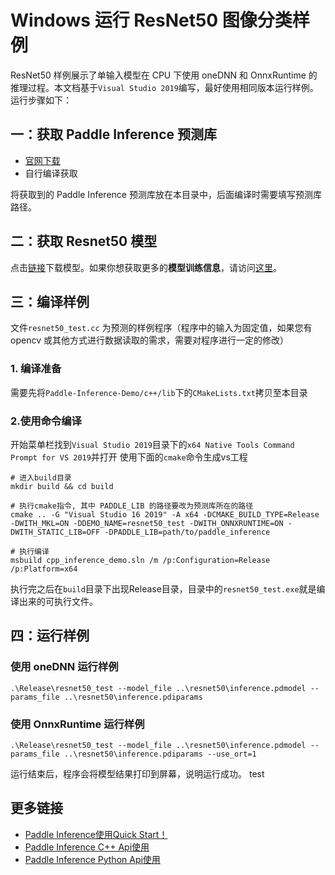 # Windows 运行 ResNet50 图像分类样例

ResNet50 样例展示了单输入模型在 CPU 下使用 oneDNN 和 OnnxRuntime 的推理过程。本文档基于`Visual Studio 2019`编写，最好使用相同版本运行样例。运行步骤如下：

## 一：获取 Paddle Inference 预测库

- [官网下载](https://www.paddlepaddle.org.cn/documentation/docs/zh/advanced_guide/inference_deployment/inference/build_and_install_lib_cn.html)
- 自行编译获取

将获取到的 Paddle Inference 预测库放在本目录中，后面编译时需要填写预测库路径。

## 二：获取 Resnet50 模型

点击[链接](https://paddle-inference-dist.bj.bcebos.com/Paddle-Inference-Demo/resnet50.tgz)下载模型。如果你想获取更多的**模型训练信息**，请访问[这里](https://github.com/PaddlePaddle/PaddleClas)。

## 三：编译样例

文件`resnet50_test.cc` 为预测的样例程序（程序中的输入为固定值，如果您有 opencv 或其他方式进行数据读取的需求，需要对程序进行一定的修改）

### 1. 编译准备
需要先将`Paddle-Inference-Demo/c++/lib`下的`CMakeLists.txt`拷贝至本目录

### 2.使用命令编译
开始菜单栏找到`Visual Studio 2019`目录下的`x64 Native Tools Command Prompt for VS 2019`并打开 使用下面的`cmake`命令生成vs工程
```
# 进入build目录
mkdir build && cd build

# 执行cmake指令, 其中 PADDLE_LIB 的路径要改为预测库所在的路径
cmake .. -G "Visual Studio 16 2019" -A x64 -DCMAKE_BUILD_TYPE=Release -DWITH_MKL=ON -DDEMO_NAME=resnet50_test -DWITH_ONNXRUNTIME=ON -DWITH_STATIC_LIB=OFF -DPADDLE_LIB=path/to/paddle_inference

# 执行编译
msbuild cpp_inference_demo.sln /m /p:Configuration=Release /p:Platform=x64
```
执行完之后在`build`目录下出现Release目录，目录中的`resnet50_test.exe`就是编译出来的可执行文件。


## 四：运行样例

### 使用 oneDNN 运行样例
```shell
.\Release\resnet50_test --model_file ..\resnet50\inference.pdmodel --params_file ..\resnet50\inference.pdiparams
```

### 使用 OnnxRuntime 运行样例
```shell
.\Release\resnet50_test --model_file ..\resnet50\inference.pdmodel --params_file ..\resnet50\inference.pdiparams --use_ort=1
```

运行结束后，程序会将模型结果打印到屏幕，说明运行成功。
test
## 更多链接
- [Paddle Inference使用Quick Start！](https://paddle-inference.readthedocs.io/en/latest/introduction/quick_start.html)
- [Paddle Inference C++ Api使用](https://paddle-inference.readthedocs.io/en/latest/api_reference/cxx_api_index.html)
- [Paddle Inference Python Api使用](https://paddle-inference.readthedocs.io/en/latest/api_reference/python_api_index.html)